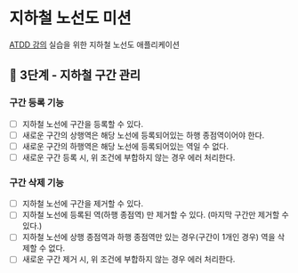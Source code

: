 # 지하철 노선도 미션
[ATDD 강의](https://edu.nextstep.camp/c/R89PYi5H) 실습을 위한 지하철 노선도 애플리케이션

## 🚀 3단계 - 지하철 구간 관리
### 구간 등록 기능
- [ ] 지하철 노선에 구간을 등록할 수 있다. 
- [ ] 새로운 구간의 상행역은 해당 노선에 등록되어있는 하행 종점역이어야 한다.
- [ ] 새로운 구간의 하행역은 해당 노선에 등록되어있는 역일 수 없다.
- [ ] 새로운 구간 등록 시, 위 조건에 부합하지 않는 경우 에러 처리한다.

### 구간 삭제 기능
- [ ] 지하철 노선에 구간을 제거할 수 있다.
- [ ] 지하철 노선에 등록된 역(하행 종점역) 만 제거할 수 있다. (마지막 구간만 제거할 수 있다.)
- [ ] 지하철 노선에 상행 종점역과 하행 종점역만 있는 경우(구간이 1개인 경우) 역을 삭제할 수 없다.
- [ ] 새로운 구간 제거 시, 위 조건에 부합하지 않는 경우 에러 처리한다.